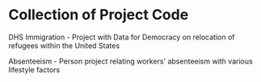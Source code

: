 # Collection of Project Code

DHS Immigration - Project with Data for Democracy on relocation of refugees within the United States
<p> Absenteeism - Person project relating workers' absenteeism with various lifestyle factors
